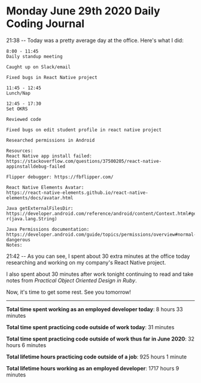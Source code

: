 # Monday June 29th 2020 Daily Coding Journal

21:38 -- Today was a pretty average day at the office. Here's what I did:

```
8:00 - 11:45
Daily standup meeting

Caught up on Slack/email

Fixed bugs in React Native project

11:45 - 12:45
Lunch/Nap

12:45 - 17:30
Set OKRS

Reviewed code

Fixed bugs on edit student profile in react native project

Researched permissions in Android

Resources:
React Native app install failed:
https://stackoverflow.com/questions/37500205/react-native-appinstalldebug-failed

Flipper debugger: https://fbflipper.com/

React Native Elements Avatar:
https://react-native-elements.github.io/react-native-elements/docs/avatar.html

Java getExternalFilesDir:
https://developer.android.com/reference/android/content/Context.html#getExternalFilesDi
r(java.lang.String)

Java Permissions documentation:
https://developer.android.com/guide/topics/permissions/overview#normal-dangerous
Notes:
```

21:42 -- As you can see, I spent about 30 extra minutes at the office today researching and working on my company's React Native project.

I also spent about 30 minutes after work tonight continuing to read and take notes from _Practical Object Oriented Design in Ruby_.

Now, it's time to get some rest. See you tomorrow!

---

**Total time spent working as an employed developer today**: 8 hours 33 minutes

**Total time spent practicing code outside of work today**: 31 minutes

**Total time spent practicing code outside of work thus far in June 2020**: 32 hours 6 minutes

**Total lifetime hours practicing code outside of a job**: 925 hours 1 minute

**Total lifetime hours working as an employed developer**: 1717 hours 9 minutes
